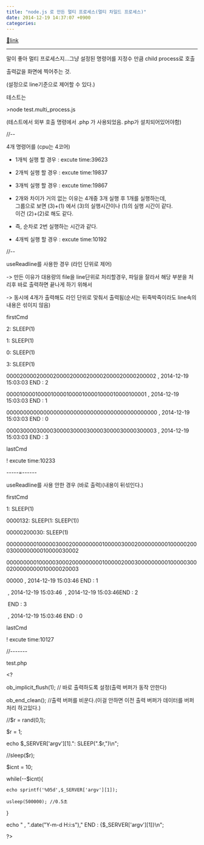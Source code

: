 ```yaml
---
title: "node.js 로 만든 멀티 프로세스(멀티 차일드 프로세스)"
date: 2014-12-19 14:37:07 +0900
categories: 
---
```

[🔗link](http://www.mins01.com/mh/tech/read/914)
***


말이 좋아 멀티 프로세스지...그냥 설정된 명령어를 지정수 만큼 child process로 호출

출력값을 화면에 찍어주는 것.

(설정으로 line기준으로 제어할 수 있다.)

  


테스트는 

&gt;node test.multi_process.js

(테스트에서 외부 호출 명령에서 .php 가 사용되었음. php가 설치되어있어야함)

  


//--

4개 명령어를 (cpu는 4코어)



- 1개씩 실행 할 경우 : excute time:39623
- 2개씩 실행 할 경우 : excute time:19837
- 3개씩 실행 할 경우 : excute time:19867
- 2개와 차이가 거의 없는 이유는 4개중 3개 실행 후 1개를 실행하는데,   
그룹으로 보면 (3)+(1) 에서 (3)의 실행시간이나 (1)의 실행 시간이 같다.  
이건 (2)+(2)로 해도 같다.
- 즉, 순차로 2번 실행하는 시간과 같다.

- 4개씩 실행 할 경우 : excute time:10192

  


//--

useReadline를 사용한 경우 (라인 단위로 제어)

-&gt; 만든 이유가 대용량의 file을 line단위로 처리할경우, 파일을 잘라서 해당 부분을 처리후 바로 출력하면 끝나게 하기 위해서

-&gt; 동시에 4개가 출력해도 라인 단위로 맞춰서 출력됨(순서는 뒤죽박죽이라도 line속의 내용은 섞이지 않음)

  


firstCmd

2: SLEEP(1)

1: SLEEP(1)

0: SLEEP(1)

3: SLEEP(1)

000020000200002000020000200002000020000200002 , 2014-12-19 15:03:03 END : 2

000010000100001000010000100001000010000100001 , 2014-12-19 15:03:03 END : 1

000000000000000000000000000000000000000000000 , 2014-12-19 15:03:03 END : 0

000030000300003000030000300003000030000300003 , 2014-12-19 15:03:03 END : 3

lastCmd

! excute time:10233



  


-----=------

useReadline를 사용 안한 경우 (바로 출력)(내용이 뒤섞인다.)

  


firstCmd

1: SLEEP(1)

0000132: SLEEP(1: SLEEP(1))

  


00000200030: SLEEP(1)

00000000010000030002000000000100000300020000000001000002000300000000010000030002

00000000010000030002000000000100000200030000000001000003000200000000010000020003

00000 , 2014-12-19 15:03:46 END : 1

 , 2014-12-19 15:03:46  , 2014-12-19 15:03:46END : 2

 END : 3

 , 2014-12-19 15:03:46 END : 0

lastCmd

! excute time:10127



  


//-------

test.php

  


&lt;?

ob_implicit_flush(1); // 바로 출력하도록 설정(출력 버퍼가 동작 안한다)

ob_end_clean(); //출력 버퍼를 비운다.(이걸 안하면 이전 출력 버퍼가 데이터를 버퍼처리 하고있다.)

  


//$r = rand(0,1);

$r = 1;

echo $_SERVER['argv'][1].": SLEEP(".$r,")\n";

//sleep($r);

$icnt = 10;

while(--$icnt){

	echo sprintf('%05d',$_SERVER['argv'][1]);

	usleep(500000); //0.5초

}

echo " , ".date("Y-m-d H:i:s")," END : {$_SERVER['argv'][1]}\n";

?&gt;
